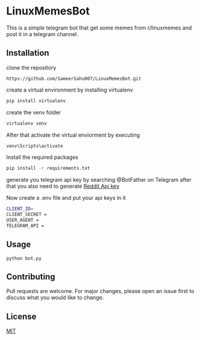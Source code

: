 # LinuxMemesBot

This is a simple telegram bot that get some memes from r/linuxmemes and post it in a telegram channel.

## Installation

clone the repository
```git
https://github.com/SameerSahu007/LinuxMemesBot.git
```

create a virtual environment by installing virtualenv
```bash
pip install virtualenv
```

create the venv folder
```bash
virtualenv venv
```

After that activate the virtual enviorment by executing 

```bash
venv\Scripts\activate
```

Install the required packages
```bash
pip install -r requirements.txt
```

generate you telegram api key by searching @BotFather on Telegram after that you also need to generate [Reddit Api key](https://www.reddit.com/prefs/apps)

Now create a .env file and put your api keys in it 

```bash
CLIENT_ID=
CLIENT_SECRET = 
USER_AGENT =
TELEGRAM_API =
```

## Usage
```
python bot.py
```

## Contributing
Pull requests are welcome. For major changes, please open an issue first to discuss what you would like to change.

## License
[MIT](https://choosealicense.com/licenses/mit/)
